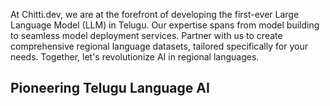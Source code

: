 At Chitti.dev, we are at the forefront of developing the first-ever Large Language Model (LLM) in Telugu. Our expertise spans from model building to seamless model deployment services. Partner with us to create comprehensive regional language datasets, tailored specifically for your needs. Together, let's revolutionize AI in regional languages.

## Pioneering Telugu Language AI


